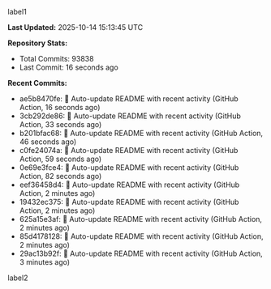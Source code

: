 
label1 
<!-- ACTIVITY_START -->
**Last Updated:** 2025-10-14 15:13:45 UTC

**Repository Stats:**
- Total Commits: 93838
- Last Commit: 16 seconds ago

**Recent Commits:**
- ae5b8470fe: 🤖 Auto-update README with recent activity (GitHub Action, 16 seconds ago)
- 3cb292de86: 🤖 Auto-update README with recent activity (GitHub Action, 33 seconds ago)
- b201bfac68: 🤖 Auto-update README with recent activity (GitHub Action, 46 seconds ago)
- c0fe24074a: 🤖 Auto-update README with recent activity (GitHub Action, 59 seconds ago)
- 0e69e3fce4: 🤖 Auto-update README with recent activity (GitHub Action, 82 seconds ago)
- eef36458d4: 🤖 Auto-update README with recent activity (GitHub Action, 2 minutes ago)
- 19432ec375: 🤖 Auto-update README with recent activity (GitHub Action, 2 minutes ago)
- 625a15e3af: 🤖 Auto-update README with recent activity (GitHub Action, 2 minutes ago)
- 85d4178128: 🤖 Auto-update README with recent activity (GitHub Action, 2 minutes ago)
- 29ac13b92f: 🤖 Auto-update README with recent activity (GitHub Action, 3 minutes ago)
<!-- ACTIVITY_END -->

label2
